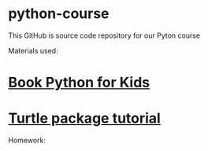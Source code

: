 # python-course

This GitHub is source code repository for our Pyton course


Materials used:
# [Book Python for Kids](https://www.amazon.com/Python-Kids-Playful-Introduction-Programming/dp/1593274076)
# [Turtle package tutorial](https://realpython.com/beginners-guide-python-turtle/)



Homework:

